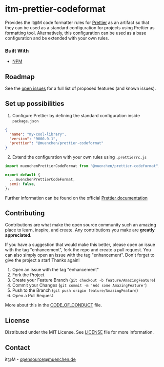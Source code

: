 # itm-prettier-codeformat

Provides the it@M code formatter rules for [Prettier](https://prettier.io/) as an artifact so that they can be used as a
standard configuration for projects using Prettier as formatting tool. Alternatively, this configuration can be used
as a base configuration and be extended with your own rules.

### Built With

* [NPM](https://www.npmjs.com/)

## Roadmap

See the [open issues](/issues) for a full list of proposed features (and known issues).

## Set up possibilities

1. Configure Prettier by defining the standard configuration inside `package.json`

```json
{
  "name": "my-cool-library",
  "version": "9000.0.1",
  "prettier": "@muenchen/prettier-codeformat"
}
```

2. Extend the configuration with your own rules using `.prettierrc.js`

```javascript
import muenchenPrettierCodeFormat from "@muenchen/prettier-codeformat";

export default {
  ...muenchenPrettierCodeFormat,
  semi: false,
};
```

Further information can be found on the official [Prettier documentation](https://prettier.io/docs/en/configuration.html#sharing-configurations)

## Contributing

Contributions are what make the open source community such an amazing place to learn, inspire, and create. Any contributions you make are **greatly appreciated**.

If you have a suggestion that would make this better, please open an issue with the tag "enhancement", fork the repo and create a pull request. You can also simply open an issue with the tag "enhancement".
Don't forget to give the project a star! Thanks again!

1. Open an issue with the tag "enhancement"
2. Fork the Project
3. Create your Feature Branch (`git checkout -b feature/AmazingFeature`)
4. Commit your Changes (`git commit -m 'Add some AmazingFeature'`)
5. Push to the Branch (`git push origin feature/AmazingFeature`)
6. Open a Pull Request

More about this in the [CODE_OF_CONDUCT](/CODE_OF_CONDUCT.md) file.


## License

Distributed under the MIT License. See [LICENSE](LICENSE) file for more information.


## Contact

it@M - opensource@muenchen.de